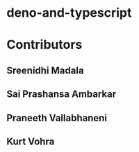 # deno-and-typescript

# Contributors 

## Sreenidhi Madala




## Sai Prashansa Ambarkar



## Praneeth Vallabhaneni 



## Kurt Vohra 




